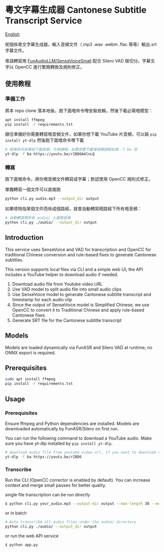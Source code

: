 # 粵文字幕生成器 Cantonese Subtitle Transcript Service

[English](#introduction)

呢個係粵文字幕生成器，輸入音頻文件（.mp3 .wav .webm .flac 等等）輸出.srt 字幕文件。

粵語轉寫用 [FunAudioLLM/SenseVoiceSmall](https://huggingface.co/FunAudioLLM/SenseVoiceSmall) 配合 Silero VAD 做切分。字幕文字以 OpenCC 進行繁簡轉換及規則修正。

## 使用教程

### 準備工作

將本 repo clone 落本地後，跑下面嘅命令嚟安裝依賴，然後下載必需嘅模型：

```bash
apt install ffmpeg
pip install -r requirements.txt
```

跟住準備好你需要轉寫嘅音頻文件，如果你想下載 YouTube 片音頻，可以裝 `pip install yt-dlp` 然後跑下面嘅命令嚟下載

```bash
# 呢條命令係單純下載音頻，冇視頻嘅，如果想要下載埋視頻就刪咗個 -f ba 佢
yt-dlp -f ba https://youtu.be/rIBD6A4lnLQ
```

### 轉寫

跑下面嘅命令，將你嘅音頻文件轉寫成字幕；默認使用 OpenCC 規則式修正。

單獨轉寫一個文件可以直接跑

```bash
python cli.py audio.mp3 --output_dir output
```

如果唔特指某個文件而係成個路經，就會自動轉寫晒路經下所有嘅音頻：

```bash
# 自動轉寫晒所有 audio/ 入面嘅音頻
python cli.py ./audio/ --output_dir output
```

## Introduction

This service uses SenseVoice and VAD for transcription and OpenCC for traditional Chinese conversion and rule-based fixes to generate Cantonese subtitles.

This version supports local files via CLI and a simple web UI; the API includes a YouTube helper to download audio if needed.

1. Download audio file from Youtube video URL
2. Use VAD model to split audio file into small audio clips
3. Use SenseVoice model to generate Cantonese subtitle transcript and timestamp for each audio clip
4. Since the output of SenseVoice model is Simplified Chinese, we use OpenCC to convert it to Traditional Chinese and apply rule-based Cantonese fixes
5. Generate SRT file for the Cantonese subtitle transcript

## Models

Models are loaded dynamically via FunASR and Silero VAD at runtime; no ONNX export is required.

## Prerequisites

```bash
sudo apt install ffmpeg
pip install -r requirements.txt
```

## Usage

### Prerequisites

Ensure ffmpeg and Python dependencies are installed. Models are downloaded automatically by FunASR/Silero on first run.

You can run the following command to download a YouTube audio. Make sure you have yt-dlp installed by `pip install yt-dlp`.

```bash
# download audio file from youtube video url, if you want to download video as well, remove -f ba
yt-dlp -f ba https://youtu.be/rIBD6
```

### Transcribe

Run the CLI (OpenCC corrector is enabled by default). You can increase context and merge small pauses for better quality.

single file transcription can be run directly

```bash
$ python cli.py your_audio.mp3 --output-dir output --max-length 30 --merge-gap-ms 200
```

or in batch

```bash
# Auto transcribe all audio files under the audio/ directory
python cli.py ./audio/ --output_dir output
```

or run the web API service

```bash
$ python app.py
```
